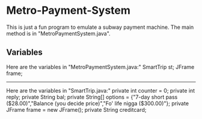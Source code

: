 # Metro-Payment-System
This is just a fun program to emulate a subway payment machine.
The main method is in "MetroPaymentSystem.java".

Variables
---------
Here are the variables in "MetroPaymentSystem.java:"
SmartTrip st;
JFrame frame;

-----------------------------------------------------------------
Here are the variables in "SmartTrip.java:"
private int counter = 0;
	private int reply;
	private String bal;
	private String[] options = {"7-day short pass ($28.00)","Balance (you decide price)","Fo' life nigga ($300.00)"};
	private JFrame frame = new JFrame();
	private String creditcard;
